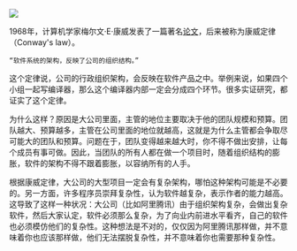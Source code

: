 ![](https://camo.githubusercontent.com/bc5c6a5db647841c32fe8dd0f216afaeffa9732e/68747470733a2f2f7777772e77616e67626173652e636f6d2f626c6f67696d672f61737365742f3230313831312f6267323031383131303230312e6a7067)

1968年，计算机学家梅尔文·E·康威发表了一篇著名[论文](http://www.melconway.com/Home/Committees_Paper.html)，后来被称为康威定律（Conway's law）。

    “软件系统的架构，反映了公司的组织结构。”

这个定律说，公司的行政组织架构，会反映在软件产品之中。举例来说，如果四个小组一起写编译器，那么这个编译器内部一定会分成四个环节。很多实证研究，都证实了这个定律。

为什么这样？原因是大公司里面，主管的地位主要取决于他的团队规模和预算。团队越大、预算越多，主管在公司里面的地位就越高，这就是为什么主管都会争取尽可能大的团队和预算。问题在于，团队变得越来越大时，你不得不做出安排，让每个成员有事可做。因此，当团队的所有人都在做一个项目时，随着组织结构的膨胀，软件的架构不得不跟着膨胀，以容纳所有的人手。

根据康威定律，大公司的大型项目一定会有复杂架构，哪怕这种架构可能是不必要的。另一方面，许多程序员崇拜复杂性，认为软件越复杂，表示作者的能力越高。这导致了这样一种状况：大公司（比如阿里腾讯）由于组织架构复杂，会做出复杂软件，然后大家认定，软件必须那么复杂，为了向业内前进水平看齐，自己的软件也必须模仿他们的复杂性。这种想法是不对的，仅仅因为阿里腾讯那样做，并不意味着你也应该那样做，他们无法摆脱复杂性，并不意味着你也需要那种复杂性。

